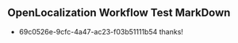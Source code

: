 ## OpenLocalization Workflow Test MarkDown
* 69c0526e-9cfc-4a47-ac23-f03b51111b54 thanks!

<!--HONumber=Aug16_HO3-->


